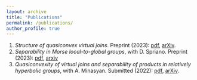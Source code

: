 ```yaml
---
layout: archive
title: "Publications"
permalink: /publications/
author_profile: true
---
```


1. <em>Structure of quasiconvex virtual joins</em>. Preprint (2023): [pdf](https://lawk-mineh.github.io//files/struct_join.pdf), [arXiv](https://arxiv.org/).
2. <em>Separability in Morse local-to-global groups</em>, with D. Spriano. Preprint (2023): [pdf](https://lawk-mineh.github.io//files/MLTG_sep.pdf), [arxiv](https://arxiv.org/abs/2308.11603)
3. <em>Quasiconvexity of virtual joins and separability of products in relatively hyperbolic groups</em>, with A. Minasyan. Submitted (2022): [pdf](https://lawk-mineh.github.io//files/virtual_join_quasiconvex_product_sep.pdf), [arXiv](https://arxiv.org/pdf/2207.03362.pdf).
